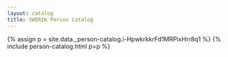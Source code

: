 ```yaml
---
layout: catalog
title: SWERIK Person Catalog
---
```

{% assign p = site.data._person-catalog.i-HpwkrkkrFd1MRPixHrr8q1 %}
{% include person-catalog.html p=p %}

